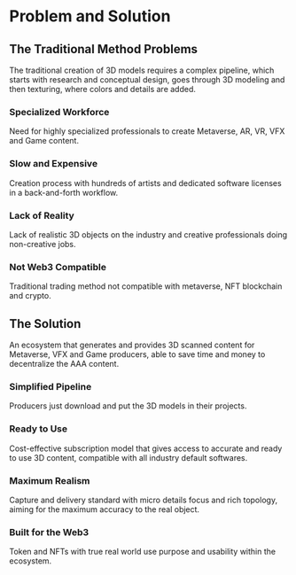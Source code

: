 # Problem and Solution

## The Traditional Method Problems

The traditional creation of 3D models requires a complex pipeline, which starts with research and conceptual design, goes through 3D modeling and then texturing, where colors and details are added.

### Specialized Workforce

Need for highly specialized professionals to create Metaverse, AR, VR, VFX and Game content.

### Slow and Expensive

Creation process with hundreds of artists and dedicated software licenses in a back-and-forth workflow.

### Lack of Reality

Lack of realistic 3D objects on the industry and creative professionals doing non-creative jobs.

### Not Web3 Compatible

Traditional trading method not compatible with metaverse, NFT blockchain and crypto.

## The Solution

An ecosystem that generates and provides 3D scanned content for Metaverse, VFX and Game producers, able to save time and money to decentralize the AAA content.

### Simplified Pipeline

Producers just download and put the 3D models in their projects.

### Ready to Use

Cost-effective subscription model that gives access to accurate and ready to use 3D content, compatible with all industry default softwares.

### Maximum Realism

Capture and delivery standard with micro details focus and rich topology, aiming for the maximum accuracy to the real object.

### Built for the Web3

Token and NFTs with true real world use purpose and usability within the ecosystem.
